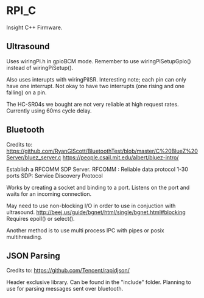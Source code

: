 # RPI_C
Insight C++ Firmware.

## Ultrasound
Uses wiringPi.h in gpioBCM mode. Remember to use wiringPiSetupGpio() instead of wiringPiSetup().

Also uses interupts with wiringPiISR. Interesting note; each pin can only have one interrupt.
Not okay to have two interrupts (one rising and one falling) on a pin.

The HC-SR04s we bought are not very reliable at high request rates. Currently using 60ms cycle delay. 

## Bluetooth
Credits to:
https://github.com/RyanGlScott/BluetoothTest/blob/master/C%20BlueZ%20Server/bluez_server.c
https://people.csail.mit.edu/albert/bluez-intro/

Establish a RFCOMM SDP Server. 
RFCOMM : Reliable data protocol 1-30 ports
SDP: Service Discovery Protocol

Works by creating a socket and binding to a port. 
Listens on the port and waits for an incoming connection.

May need to use non-blocking I/O in order to use in conjuction with ultrasound.
http://beej.us/guide/bgnet/html/single/bgnet.html#blocking
Requires epoll() or select().

Another method is to use multi process IPC with pipes or posix multihreading.

## JSON Parsing
Credits to:
https://github.com/Tencent/rapidjson/

Header exclusive library. Can be found in the "include" folder.
Planning to use for parsing messages sent over bluetooth.